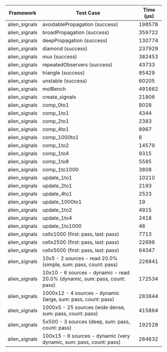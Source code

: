 | Framework | Test Case | Time (μs) |
| --- | --- | --- |
| alien_signals | avoidablePropagation (success) | 198578 |
| alien_signals | broadPropagation (success) | 359722 |
| alien_signals | deepPropagation (success) | 130774 |
| alien_signals | diamond (success) | 237929 |
| alien_signals | mux (success) | 382453 |
| alien_signals | repeatedObservers (success) | 43733 |
| alien_signals | triangle (success) | 85429 |
| alien_signals | unstable (success) | 60205 |
| alien_signals | molBench | 491662 |
| alien_signals | create_signals | 21806 |
| alien_signals | comp_0to1 | 8028 |
| alien_signals | comp_1to1 | 4344 |
| alien_signals | comp_2to1 | 2383 |
| alien_signals | comp_4to1 | 8967 |
| alien_signals | comp_1000to1 | 6 |
| alien_signals | comp_1to2 | 14579 |
| alien_signals | comp_1to4 | 9315 |
| alien_signals | comp_1to8 | 5585 |
| alien_signals | comp_1to1000 | 3808 |
| alien_signals | update_1to1 | 10210 |
| alien_signals | update_2to1 | 2193 |
| alien_signals | update_4to1 | 2523 |
| alien_signals | update_1000to1 | 19 |
| alien_signals | update_1to2 | 4915 |
| alien_signals | update_1to4 | 2418 |
| alien_signals | update_1to1000 | 46 |
| alien_signals | cellx1000 (first: pass, last: pass) | 7713 |
| alien_signals | cellx2500 (first: pass, last: pass) | 22696 |
| alien_signals | cellx5000 (first: pass, last: pass) | 64347 |
| alien_signals | 10x5 - 2 sources - read 20.0% (simple, sum: pass, count: pass) | 226841 |
| alien_signals | 10x10 - 6 sources - dynamic - read 20.0% (dynamic, sum: pass, count: pass) | 172534 |
| alien_signals | 1000x12 - 4 sources - dynamic (large, sum: pass, count: pass) | 283844 |
| alien_signals | 1000x5 - 25 sources (wide dense, sum: pass, count: pass) | 415864 |
| alien_signals | 5x500 - 3 sources (deep, sum: pass, count: pass) | 192528 |
| alien_signals | 100x15 - 6 sources - dynamic (very dynamic, sum: pass, count: pass) | 264632 |
